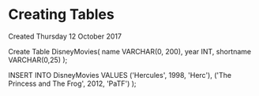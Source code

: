 # Creating Tables
Created Thursday 12 October 2017

Create Table DisneyMovies(
name VARCHAR(0, 200),
year INT,
shortname VARCHAR(0,25)
);

INSERT INTO DisneyMovies
VALUES ('Hercules', 1998, 'Herc'),
  ('The Princess and The Frog', 2012, 'PaTF')
);


